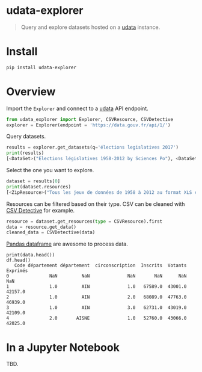 # udata-explorer

> Query and explore datasets hosted on a [udata][udata] instance.

# Install

```bash
pip install udata-explorer
```

# Overview

Import the `Explorer` and connect to a [udata][udata] API endpoint.

```python
from udata_explorer import Explorer, CSVResource, CSVDetective
explorer = Explorer(endpoint = 'https://data.gouv.fr/api/1/')
```

Query datasets.

```python
results = explorer.get_datasets(q='élections legislatives 2017')
print(results)
[<DataSet>("Elections législatives 1958-2012 by Sciences Po"), <DataSet>("Résultats de l'intégralité des élections depuis 2001 by Ministère de l'Intérieur"), ...]
```

Select the one you want to explore.

```python
dataset = results[0]
print(dataset.resources)
[<ZipResource>("Tous les jeux de données de 1958 à 2012 au format XLS en une archive"), <CSVResource>("Résultats des législatives par circonscription 1958 1er tour (23 novembre 1958)"), ...]
```

Resources can be filtered based on their type. CSV can be cleaned with [CSV Detective][csv-detective] for example.

```python
resource = dataset.get_resources(type = CSVResource).first
data = resource.get_data()
cleaned_data = CSVDetective(data)
```

[Pandas dataframe][dataframe] are awesome to process data.

```
print(data.head())
df.head()
   Code département département  circonscription  Inscrits  Votants  Exprimés
0               NaN         NaN              NaN       NaN      NaN       NaN
1               1.0         AIN              1.0   67589.0  43001.0   42157.0
2               1.0         AIN              2.0   68089.0  47763.0   46939.0
3               1.0         AIN              3.0   62731.0  43019.0   42109.0
4               2.0       AISNE              1.0   52760.0  43066.0   42025.0
```

# In a Jupyter Notebook

TBD.

[udata]: https://github.com/opendatateam/udata
[csv-detective]: https://github.com/etalab/csv_detective
[dataframe]: pandas.pydata.org/pandas-docs/stable/generated/pandas.DataFrame.html
